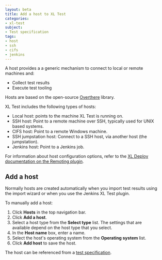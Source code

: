 ```yaml
---
layout: beta
title: Add a host to XL Test
categories:
- xl-test
subject:
- Test specification
tags:
- host
- ssh
- cifs
- jenkins
---
```


A host provides a a generic mechanism to connect to local or remote machines and:

* Collect test results
* Execute test tooling

Hosts are based on the open-source [Overthere](https://github.com/xebialabs/overthere) library.

XL Test includes the following types of hosts:

 * Local host: points to the machine XL Test is running on.
 * SSH host: Point to a remote machine over SSH, typically used for UNIX based systems.
 * CIFS host: Point to a remote Windows machine.
 * SSH jumpstation host: Connect to a SSH host, via another host (the jumpstation).
 * Jenkins host: Point to a Jenkins job.
 
 For information about host configuration options, refer to the [XL Deploy documentation on the Remoting plugin](/xl-deploy/concept/introduction-to-the-xl-deploy-remoting-plugin.html).
 
## Add a host

Normally hosts are created automatically when you import test results using the import wizard or when you use the Jenkins XL Test plugin.

To manually add a host:
 
1. Click **Hosts** in the top navigation bar.
1. Click **Add a host**.
2. Select a host type from the **Select type** list. The settings that are available depend on the host type that you select.
3. In the **Host name** box, enter a name.
4. Select the host's operating system from the **Operating system** list.
5. Click **Add host** to save the host.

The host can be referenced from a [test specification](/xl-test/how-to/add-a-test-specification.html).
